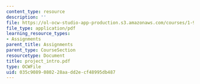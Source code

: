 ```yaml
---
content_type: resource
description: ''
file: https://ol-ocw-studio-app-production.s3.amazonaws.com/courses/1-978-from-nano-to-macro-introduction-to-atomistic-modeling-techniques-january-iap-2007/035c9089080228aadd2ecf48995db487_project_intro.pdf
file_type: application/pdf
learning_resource_types:
- Assignments
parent_title: Assignments
parent_type: CourseSection
resourcetype: Document
title: project_intro.pdf
type: OCWFile
uid: 035c9089-0802-28aa-dd2e-cf48995db487
---
```

